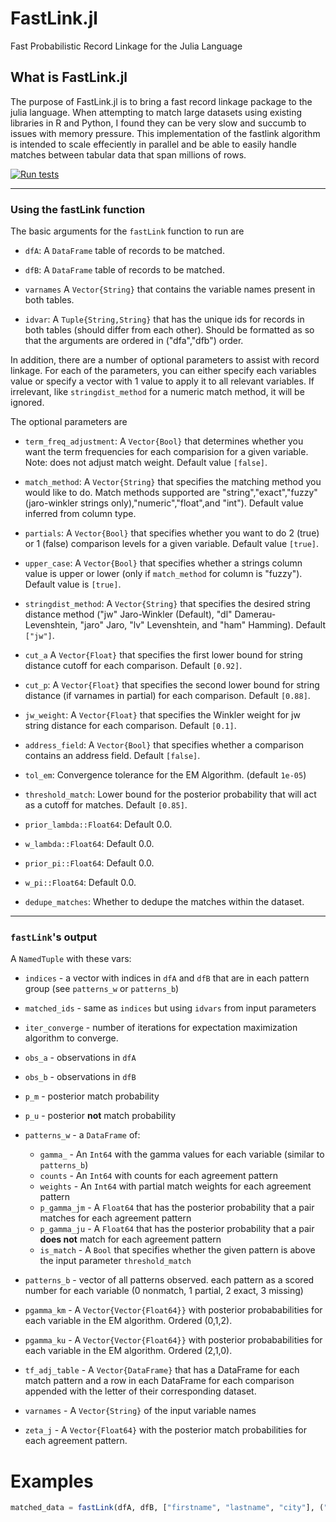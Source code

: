 # FastLink.jl
Fast Probabilistic Record Linkage for the Julia Language
## What is FastLink.jl

The purpose of FastLink.jl is to bring a fast record linkage package to the julia language. When attempting to match large datasets using existing libraries in R and Python, I found they can be very slow and succumb to issues with memory pressure. This implementation of the fastlink algorithm is intended to scale effeciently in parallel and be able to easily handle matches between tabular data that span millions of rows. 

[![Run tests](https://github.com/jw2249a/FastLink.jl/actions/workflows/test.yml/badge.svg)](https://github.com/jw2249a/FastLink.jl/actions/workflows/test.yml)

___________________________
### Using the fastLink function

The basic arguments for the `fastLink` function to run are

- `dfA`: A `DataFrame` table of records to be matched.

- `dfB`: A `DataFrame` table of records to be matched.

- `varnames` A `Vector{String}` that contains the variable names present in both tables.

- `idvar`: A `Tuple{String,String}` that has the unique ids for records in both tables (should differ from each other). Should be formatted as so that the arguments are ordered in ("dfa","dfb") order.

In addition, there are a number of optional parameters to assist with record linkage. For each of the parameters, you can either specify each variables value or specify a vector with 1 value to apply it to all relevant variables. If irrelevant, like `stringdist_method` for a numeric match method, it will be ignored. 

The optional parameters are

- `term_freq_adjustment`: A `Vector{Bool}` that determines whether you want the term frequencies for each comparision for a given variable. Note: does not adjust match weight. Default value `[false]`.

- `match_method`: A `Vector{String}` that specifies the matching method you would like to do. Match methods supported are "string","exact","fuzzy" (jaro-winkler strings only),"numeric","float",and "int"). Default value inferred from column type.

- `partials`: A `Vector{Bool}` that specifies whether you want to do 2 (true) or 1 (false) comparison levels for a given variable. Default value `[true]`. 

- `upper_case`: A `Vector{Bool}` that specifies whether a strings column value is upper or lower (only if `match_method` for column is "fuzzy"). Default value is `[true]`.

- `stringdist_method`: A `Vector{String}` that specifies the desired string distance method ("jw" Jaro-Winkler (Default), "dl" Damerau-Levenshtein, "jaro" Jaro, "lv" Levenshtein, and "ham" Hamming). Default `["jw"]`.

- `cut_a`  A `Vector{Float}` that specifies the first lower bound for string distance cutoff for each comparison. Default `[0.92]`.

- `cut_p`: A `Vector{Float}` that specifies the second lower bound for string distance (if varnames in partial) for each comparison. Default `[0.88]`.

- `jw_weight`: A `Vector{Float}` that specifies the Winkler weight for jw string distance for each comparison. Default `[0.1]`.

- `address_field`: A `Vector{Bool}` that specifies whether a comparison contains an address field. Default `[false]`.

- `tol_em`: Convergence tolerance for the EM Algorithm. (default `1e-05`)

- `threshold_match`: Lower bound for the posterior probability that will act as a cutoff for matches. Default `[0.85]`.

- `prior_lambda::Float64`: Default 0.0.

- `w_lambda::Float64`: Default 0.0.

- `prior_pi::Float64`: Default 0.0.

- `w_pi::Float64`: Default 0.0.

- `dedupe_matches`: Whether to dedupe the matches within the dataset.


__________________
### `fastLink`'s output

A `NamedTuple` with these vars:

- `indices` - a vector with indices in `dfA` and `dfB` that are in each pattern group (see `patterns_w` or `patterns_b`)

- `matched_ids` - same as `indices` but using `idvars` from input parameters

- `iter_converge` - number of iterations for expectation maximization algorithm to converge. 

- `obs_a` - observations in `dfA`

- `obs_b` - observations in `dfB`

- `p_m` - posterior match probability

- `p_u` - posterior **not** match probability

- `patterns_w` - a `DataFrame` of:
  - `gamma_` - An `Int64` with the gamma values for each variable (similar to `patterns_b`)
  - `counts` - An `Int64` with counts for each agreement pattern
  - `weights` - An `Int64` with partial match weights for each agreement pattern
  - `p_gamma_jm` - A `Float64` that has the posterior probability that a pair matches for each agreement pattern
  - `p_gamma_ju` - A `Float64` that has the posterior probability that a pair **does not** match for each agreement pattern
  - `is_match` - A `Bool` that specifies whether the given pattern is above the input parameter `threshold_match`

- `patterns_b` - vector of all patterns observed. each pattern as a scored number for each variable (0 nonmatch, 1 partial, 2 exact, 3 missing)

- `pgamma_km` - A `Vector{Vector{Float64}}` with posterior probababilities for each variable in the EM algorithm. Ordered (0,1,2).

- `pgamma_ku` - A `Vector{Vector{Float64}}` with posterior probababilities for each variable in the EM algorithm. Ordered (2,1,0).

- `tf_adj_table` - A `Vector{DataFrame}` that has a DataFrame for each match pattern and a row in each DataFrame for each comparison appended with the letter of their corresponding dataset.

- `varnames` - A `Vector{String}` of the input variable names
 
- `zeta_j` - A `Vector{Float64}` with the posterior match probabilities for each agreement pattern. 

# Examples
```julia
matched_data = fastLink(dfA, dfB, ["firstname", "lastname", "city"], ("id","id2"))
``` 
